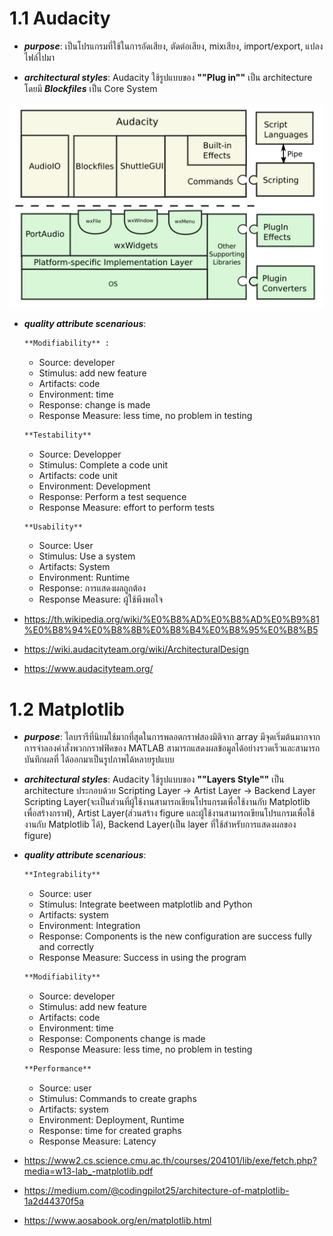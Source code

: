 # 1.1 Audacity
- ***purpose***: เป็นโปรแกรมที่ใช้ในการอัดเสียง, ตัดต่อเสียง, mixเสียง, import/export, แปลงไฟล์ไปมา         

- ***architectural styles***: Audacity ใช้รูปแบบของ **""Plug in""** เป็น architecture โดยมี ***Blockfiles*** เป็น Core System

 ![pic!](https://github.com/kritsanaphat/Software-Architecture/blob/main/audacityARCHITEC.png "layer")

- ***quality attribute scenarious***: 
    ```sh 
    **Modifiability** :
    ```

    - Source: developer 
    - Stimulus: add new feature 
    - Artifacts: code
    - Environment: time      
    - Response: change is made
    - Response Measure: less time, no problem in testing
    


    ```sh 
    **Testability** 
    ```
    - Source: Developper
    - Stimulus: Complete a code unit
    - Artifacts: code unit
    - Environment: Development      
    - Response: Perform a test sequence
    - Response Measure: effort to perform tests
    

     ```sh 
    **Usability** 
    ```
    - Source: User
    - Stimulus: Use a system
    - Artifacts: System
    - Environment: Runtime      
    - Response: การแสดงผลถูกต้อง
    - Response Measure: ผู้ใช้พึงพอใจ

- https://th.wikipedia.org/wiki/%E0%B8%AD%E0%B8%AD%E0%B9%81%E0%B8%94%E0%B8%8B%E0%B8%B4%E0%B8%95%E0%B8%B5
- https://wiki.audacityteam.org/wiki/ArchitecturalDesign
- https://www.audacityteam.org/


# 1.2 Matplotlib
- ***purpose***: ไลบรารีที่นิยมใช้มากที่สุดในการพลอตกราฟสองมิติจาก array มีจุดเริ่มต้นมากจากการจำลองคำสั่งพวกกราฟฟิคของ MATLAB
สามารถแสดงผลข้อมูลได้อย่างรวดเร็วและสามารถบันทึกผลที่
ได้ออกมาเป็นรูปภาพได้หลายรูปแบบ 

- ***architectural styles***: Audacity ใช้รูปแบบของ **""Layers Style""** เป็น architecture 
ประกอบด้วย Scripting Layer -> Artist Layer -> Backend Layer
Scripting Layer(จะเป็นส่วนที่ผู้ใช้งานสามารถเขียนโปรแกรมเพื่อใช้งานกับ Matplotlib เพื่อสร้างกราฟ),
Artist Layer(ส่วนสร้าง figure และผู้ใช้งานสามารถเขียนโปรแกรมเพื่อใช้งานกับ Matplotlib ได้),
Backend Layer(เป็น layer ที่ใช้สำหรับการแสดงผลของ figure)

- ***quality attribute scenarious***: 
    ```sh 
    **Integrability** 
    ```

    - Source: user
    - Stimulus: Integrate beetween matplotlib and Python 
    - Artifacts: system
    - Environment: Integration        
    - Response: Components is the new configuration are success fully and correctly
    - Response Measure: Success in using the program

    ```sh 
    **Modifiability** 
    ```

    - Source: developer
    - Stimulus: add new feature 
    - Artifacts: code
    - Environment: time        
    - Response: Components change is made
    - Response Measure: less time, no problem in testing


     ```sh 
    **Performance** 
    ```

    - Source: user
    - Stimulus: Commands to create graphs
    - Artifacts: system
    - Environment: Deployment, Runtime       
    - Response: time for created graphs
    - Response Measure: Latency


- https://www2.cs.science.cmu.ac.th/courses/204101/lib/exe/fetch.php?media=w13-lab_-matplotlib.pdf
- https://medium.com/@codingpilot25/architecture-of-matplotlib-1a2d44370f5a
- https://www.aosabook.org/en/matplotlib.html



